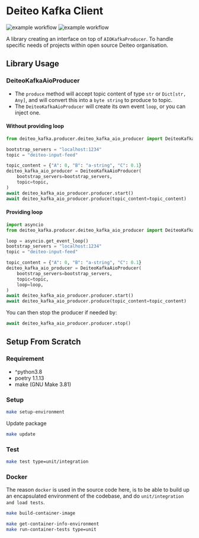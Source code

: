 # Deiteo Kafka Client

![example workflow](https://github.com/deiteo/deiteo-kafka-client/actions/workflows/merge.yaml/badge.svg)
![example workflow](https://github.com/deiteo/deiteo-kafka-client/actions/workflows/pr.yaml/badge.svg)

A library creating an interface on top of `AIOKafkaProducer`. To handle specific needs of
projects within open source Deiteo organisation.

## Library Usage


### DeiteoKafkaAioProducer
* The `produce` method will accept topic content of type `str` or `Dict[str, Any]`, and will
convert this into a `byte string` to produce to topic.
* The `DeiteoKafkaAioProducer` will create its own event `loop`, or you can inject one.


#### Without providing loop
```python
from deiteo_kafka.producer.deiteo_kafka_aio_producer import DeiteoKafkaAioProducer

bootstrap_servers = "localhost:1234"
topic = "deiteo-input-feed"

topic_content = {"A": 0, "B": "a-string", "C": 0.1}
deiteo_kafka_aio_producer = DeiteoKafkaAioProducer(
    bootstrap_servers=bootstrap_servers,
    topic=topic,
)
await deiteo_kafka_aio_producer.producer.start()
await deiteo_kafka_aio_producer.produce(topic_content=topic_content)
```

#### Providing loop
```python
import asyncio
from deiteo_kafka.producer.deiteo_kafka_aio_producer import DeiteoKafkaAioProducer

loop = asyncio.get_event_loop()
bootstrap_servers = "localhost:1234"
topic = "deiteo-input-feed"

topic_content = {"A": 0, "B": "a-string", "C": 0.1}
deiteo_kafka_aio_producer = DeiteoKafkaAioProducer(
    bootstrap_servers=bootstrap_servers,
    topic=topic,
    loop=loop,
)
await deiteo_kafka_aio_producer.producer.start()
await deiteo_kafka_aio_producer.produce(topic_content=topic_content)
```

You can then stop the producer if needed by:

```python
await deiteo_kafka_aio_producer.producer.stop()
```

## Setup From Scratch

### Requirement

* ^python3.8
* poetry 1.1.13
* make (GNU Make 3.81)

### Setup

```bash
make setup-environment
```

Update package
```bash
make update
```

### Test

```bash
make test type=unit/integration
```

### Docker

The reason `docker` is used in the source code here, is to be able to build up an encapsulated
environment of the codebase, and do `unit/integration and load tests`.

```bash
make build-container-image
```

```bash
make get-container-info-environment
make run-container-tests type=unit
```
